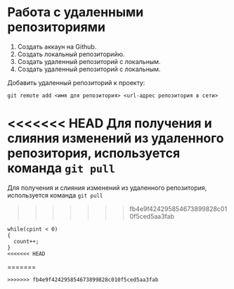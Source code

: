 # Работа с удаленными репозиториями 

1. Создать аккаун на Github.
2. Создать локальный репозиторийю.
3. Создать удаленный репозиторий с локальным.
4. Создать удаленный репозиторий с локальным.

Добавить удаленный репозиторий к проекту:
```
git remote add <имя для репозитория> <url-адрес репозитория в сети>
```
<<<<<<< HEAD
    Для получения и слияния изменений из удаленного репозитория, используется команда `git pull`
=======
Для получения и слияния изменений из удаленного репозитория, используется команда `git pull`


>>>>>>> fb4e9f424295854673899828c010f5ced5aa3fab
```
while(cpint < 0)
{
  count++;
}
<<<<<<< HEAD
```
=======
```
>>>>>>> fb4e9f424295854673899828c010f5ced5aa3fab
